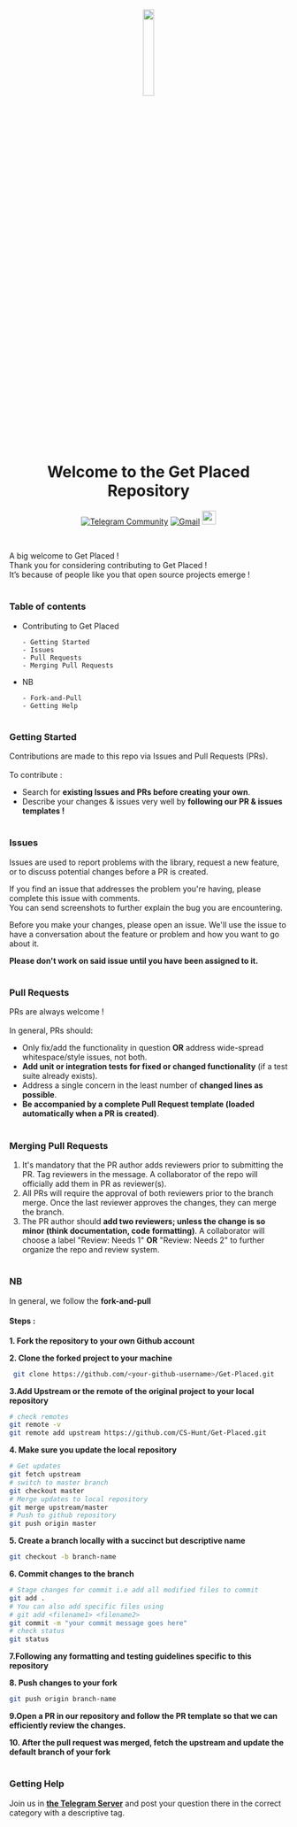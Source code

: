 #
<div align="center">
<img src=".app/static/images/logo.jpeg" width="20%">
<b>
</b>
<h1>Welcome to the Get Placed Repository</h1>

<a href="https://t.me/joinchat/YKR5_lOCNppiZjNl">![Telegram Community](https://img.shields.io/badge/Telegram-2CA5E0?style=for-the-badge&logo=telegram&logoColor=white)</a>
<a href="mailto:info.cshunt@gmail.com">![Gmail](https://img.shields.io/badge/Gmail-D14836?style=for-the-badge&logo=gmail&logoColor=white)</a>
<a href="https://open.vscode.dev/CS-Hunt/Get-Placed.git"><img src="https://open.vscode.dev/badges/open-in-vscode.svg" height="25px"></a>

</div>

<br/>

A big welcome to Get Placed ! 
<br />
Thank you for considering contributing to Get Placed !
<br />
It’s because of people like you that open source projects emerge ! 

#

### Table of contents

- Contributing to Get Placed

      - Getting Started
      - Issues
      - Pull Requests
      - Merging Pull Requests

- NB  

      - Fork-and-Pull
      - Getting Help

#

### Getting Started

Contributions are made to this repo via Issues and Pull Requests (PRs).
<br />
<br/>
To contribute :

- Search for **existing Issues and PRs before creating your own**.
- Describe your changes & issues very well by **following our PR & issues templates !**

#

### Issues

Issues are used to report problems with the library, request a new feature, or to discuss potential changes before a PR is created.

If you find an issue that addresses the problem you're having, please complete this issue with comments.
<br />
You can send screenshots to further explain the bug you are encountering. 

Before you make your changes, please open an issue. We'll use the issue to have a conversation about the feature or problem and how you want to go about it. 

**Please don't work on said issue until you have been assigned to it.**

#

### Pull Requests

PRs are always welcome !
<br />
<br />
In general, PRs should:

- Only fix/add the functionality in question **OR** address wide-spread whitespace/style issues, not both.
- **Add unit or integration tests for fixed or changed functionality** (if a test suite already exists).
- Address a single concern in the least number of **changed lines as possible**.
- **Be accompanied by a complete Pull Request template (loaded automatically when a PR is created)**.
#

### Merging Pull Requests


1. It's mandatory that the PR author adds reviewers prior to submitting the PR. Tag reviewers in the message. A collaborator of the repo will officially add them in PR as reviewer(s). 
2. All PRs will require the approval of both reviewers prior to the branch merge. Once the last reviewer approves the changes, they can merge the branch.
3. The PR author should **add two reviewers; unless the change is so minor (think documentation, code formatting)**. A collaborator will choose a label "Review: Needs 1" **OR** "Review: Needs 2" to further organize the repo and review system.

#

### NB

In general, we follow the **fork-and-pull**


#### Steps :

**1. Fork the repository to your own Github account**

**2. Clone the forked project to your machine**

   ```bash
    git clone https://github.com/<your-github-username>/Get-Placed.git
   ```

**3.Add Upstream or the remote of the original project to your local repository**

   ```bash
   # check remotes
   git remote -v
   git remote add upstream https://github.com/CS-Hunt/Get-Placed.git
   ```

**4. Make sure you update the local repository**

   ```bash
   # Get updates
   git fetch upstream
   # switch to master branch
   git checkout master
   # Merge updates to local repository
   git merge upstream/master
   # Push to github repository
   git push origin master
   ```

**5. Create a branch locally with a succinct but descriptive name**

   ```bash
   git checkout -b branch-name
   ```

**6. Commit changes to the branch**

   ```bash
   # Stage changes for commit i.e add all modified files to commit
   git add .
   # You can also add specific files using
   # git add <filename1> <filename2>
   git commit -m "your commit message goes here"
   # check status
   git status
   ```

**7.Following any formatting and testing guidelines specific to this repository**

**8. Push changes to your fork**

   ```bash
   git push origin branch-name
   ```

**9.Open a PR in our repository and follow the PR template so that we can efficiently review the changes.**

**10. After the pull request was merged, fetch the upstream and update the default branch of your fork**

#

### Getting Help

Join us in **[the Telegram Server](https://t.me/joinchat/YKR5_lOCNppiZjNl)** and post your question there in the correct category with a descriptive tag.

#

